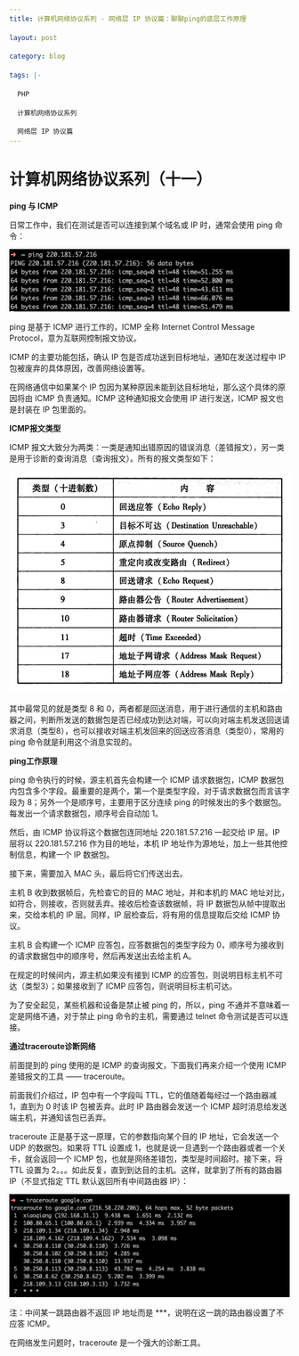 ```yaml
---
title: 计算机网络协议系列 - 网络层 IP 协议篇：聊聊ping的底层工作原理

layout: post

category: blog

tags: |-

  PHP

  计算机网络协议系列

  网络层 IP 协议篇
---
```




# 计算机网络协议系列（十一）



**ping 与 ICMP**

日常工作中，我们在测试是否可以连接到某个域名或 IP 时，通常会使用 ping 命令：

![img](/assets/post/5d04ab5f7b407b7e4bafba4c77a39e57adea0e95f538e8caf19413bfc1f5e5ba.png)

ping 是基于 ICMP 进行工作的，ICMP 全称 Internet Control Message Protocol，意为互联网控制报文协议。

ICMP 的主要功能包括，确认 IP 包是否成功送到目标地址，通知在发送过程中 IP 包被废弃的具体原因，改善网络设置等。

在网络通信中如果某个 IP 包因为某种原因未能到达目标地址，那么这个具体的原因将由 ICMP 负责通知。ICMP 这种通知报文会使用 IP 进行发送，ICMP 报文也是封装在 IP 包里面的。

**ICMP报文类型**

ICMP 报文大致分为两类：一类是通知出错原因的错误消息（差错报文），另一类是用于诊断的查询消息（查询报文）。所有的报文类型如下：

![img](/assets/post/282a6d37920e26840b4b24be5b51d54c6b9a988eaa9868e90af602df110f16bb.png)

其中最常见的就是类型 8 和 0，两者都是回送消息，用于进行通信的主机和路由器之间，判断所发送的数据包是否已经成功到达对端，可以向对端主机发送回送请求消息（类型8），也可以接收对端主机发回来的回送应答消息（类型0），常用的 ping 命令就是利用这个消息实现的。

**ping工作原理**

ping 命令执行的时候，源主机首先会构建一个 ICMP 请求数据包，ICMP 数据包内包含多个字段。最重要的是两个，第一个是类型字段，对于请求数据包而言该字段为 8；另外一个是顺序号，主要用于区分连续 ping 的时候发出的多个数据包。每发出一个请求数据包，顺序号会自动加 1。

然后，由 ICMP 协议将这个数据包连同地址 220.181.57.216 一起交给 IP 层。IP 层将以 220.181.57.216 作为目的地址，本机 IP 地址作为源地址，加上一些其他控制信息，构建一个 IP 数据包。

接下来，需要加入 MAC 头，最后将它们传送出去。

主机 B 收到数据帧后，先检查它的目的 MAC 地址，并和本机的 MAC 地址对比，如符合，则接收，否则就丢弃。接收后检查该数据帧，将 IP 数据包从帧中提取出来，交给本机的 IP 层。同样，IP 层检查后，将有用的信息提取后交给 ICMP 协议。

主机 B 会构建一个 ICMP 应答包，应答数据包的类型字段为 0，顺序号为接收到的请求数据包中的顺序号，然后再发送出去给主机 A。

在规定的时候间内，源主机如果没有接到 ICMP 的应答包，则说明目标主机不可达（类型3）；如果接收到了 ICMP 应答包，则说明目标主机可达。

为了安全起见，某些机器和设备是禁止被 ping 的，所以，ping 不通并不意味着一定是网络不通，对于禁止 ping 命令的主机，需要通过 telnet 命令测试是否可以连接。

**通过traceroute诊断网络**

前面提到的 ping 使用的是 ICMP 的查询报文，下面我们再来介绍一个使用 ICMP 差错报文的工具 —— traceroute。

前面我们介绍过，IP 包中有一个字段叫 TTL，它的值随着每经过一个路由器减 1，直到为 0 时该 IP 包被丢弃。此时 IP 路由器会发送一个 ICMP 超时消息给发送端主机，并通知该包已丢弃。

traceroute 正是基于这一原理，它的参数指向某个目的 IP 地址，它会发送一个 UDP 的数据包。如果将 TTL 设置成 1，也就是说一旦遇到一个路由器或者一个关卡，就会返回一个 ICMP 包，也就是网络差错包，类型是时间超时。接下来，将 TTL 设置为 2。。。如此反复，直到到达目的主机。这样，就拿到了所有的路由器 IP（不显式指定 TTL 默认返回所有中间路由器 IP）：

![img](/assets/post/7d566a33a98a46fa7acbcd64b8ce6492943508b619f356f9b79b516afd9f1ce7.png)

注：中间某一跳路由器不返回 IP 地址而是 ***，说明在这一跳的路由器设置了不应答 ICMP。

在网络发生问题时，traceroute 是一个强大的诊断工具。